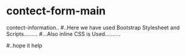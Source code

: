 # contect-form-main
 contect-information..
 #..Here we have used Bootstrap Stylesheet and Scripts.........
 #...Also inline CSS is Used..........

 #..hope it help
